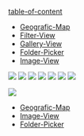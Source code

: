 [table-of-content](table-of-content)

<ul>
	<li><a href="https://github.com/k3b/AndroFotoFinder/wiki/geographic-map">Geografic-Map</a></li>
	<li><a href="https://github.com/k3b/AndroFotoFinder/wiki/Filter-View">Filter-View</a></li>
	<li><a href="https://github.com/k3b/AndroFotoFinder/wiki/Gallery-View">Gallery-View</a></li>
	<li><a href="https://github.com/k3b/AndroFotoFinder/wiki/Folder-Picker">Folder-Picker</a></li>
	<li><a href="https://github.com/k3b/AndroFotoFinder/wiki/Image-View">Image-View</a></li>
</ul>

![](https://raw.githubusercontent.com/k3b/AndroFotoFinder/master/wiki/png/s_unchecked.png)
![](https://raw.githubusercontent.com/k3b/AndroFotoFinder/master/wiki/png/s_cancel.png)
![](https://raw.githubusercontent.com/k3b/AndroFotoFinder/master/wiki/png/s_checked.png) 
![](https://raw.githubusercontent.com/k3b/AndroFotoFinder/master/wiki/png/s_filter.png)
![](https://raw.githubusercontent.com/k3b/AndroFotoFinder/master/wiki/png/s_folder.png)
![](https://raw.githubusercontent.com/k3b/AndroFotoFinder/master/wiki/png/s_map.png)
![](https://raw.githubusercontent.com/k3b/AndroFotoFinder/master/wiki/png/s_share.png)

![](https://raw.githubusercontent.com/k3b/AndroFotoFinder/master/wiki/png/Gallery.png)


* [Geografic-Map](https://github.com/k3b/AndroFotoFinder/wiki/geographic-map)
* [Image-View](https://github.com/k3b/AndroFotoFinder/wiki/Image-View)
* [Folder-Picker](https://github.com/k3b/AndroFotoFinder/wiki/Folder-Picker)
